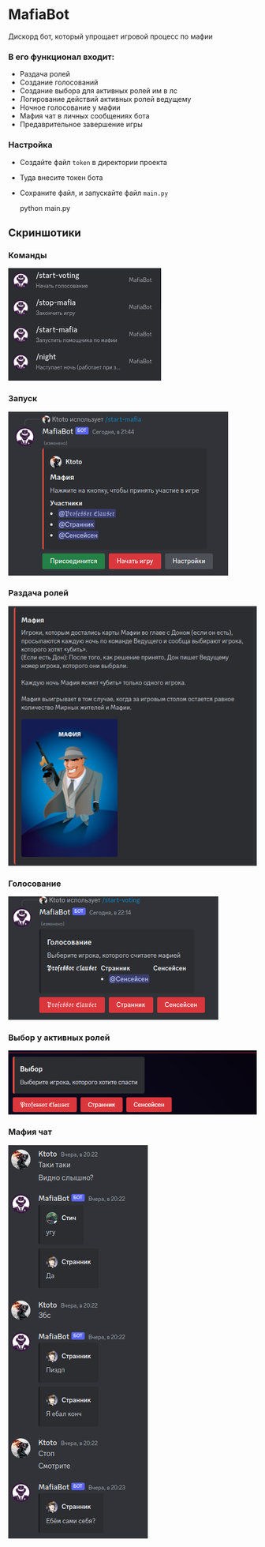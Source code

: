 # MafiaBot
Дискорд бот, который упрощает игровой процесс по мафии

### В его функционал входит:
- Раздача ролей
- Создание голосований
- Создание выбора для активных ролей им в лс 
- Логирование действий активных ролей ведущему
- Ночное голосование у мафии
- Мафия чат в личных сообщениях бота
- Предаврительное завершение игры

### Настройка
- Создайте файл `token` в директории проекта
- Туда внесите токен бота
- Сохраните файл, и запускайте файл `main.py`


    python main.py


## Скриншотики
### Команды
<img src="./readme/slash-commands.png"><br>
### Запуск
<img src="./readme/start.png"><br>
### Раздача ролей
<img src="./readme/role.png"><br>
### Голосование
<img src="./readme/start-voting.png"><br>
### Выбор у активных ролей
<img src="./readme/active-role.png"><br>
### Мафия чат
<img src="./readme/mafia-chat.png">